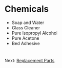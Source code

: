 # Chemicals
- Soap and Water
- Glass Cleaner
- Pure Isopropyl Alcohol
- Pure Acetone
- Bed Adhesive

#
Next: [Replacement Parts](https://github.com/500Foods/WelcomeToTroodon/blob/main/docs/level_1/replacment_parts.md)
